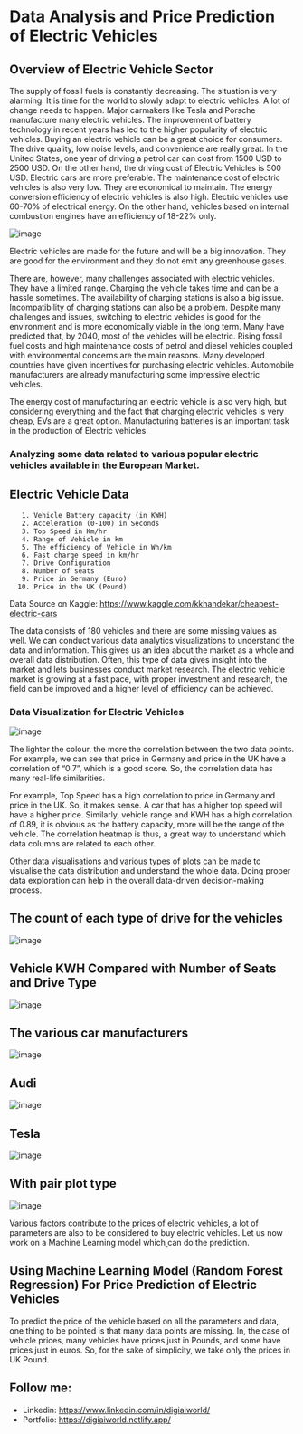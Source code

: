 # Data Analysis and Price Prediction of Electric Vehicles

## Overview of Electric Vehicle Sector

The supply of fossil fuels is constantly decreasing. The situation is very alarming. It is time for the world to slowly adapt to electric vehicles. A lot of change needs to happen. Major carmakers like Tesla and Porsche manufacture many electric vehicles. The improvement of battery technology in recent years has led to the higher popularity of electric vehicles. Buying an electric vehicle can be a great choice for consumers. The drive quality, low noise levels, and convenience are really great. In the United States, one year of driving a petrol car can cost from 1500 USD to 2500 USD. On the other hand, the driving cost of Electric Vehicles is 500 USD. Electric cars are more preferable. The maintenance cost of electric vehicles is also very low. They are economical to maintain. The energy conversion efficiency of electric vehicles is also high. Electric vehicles use 60-70% of electrical energy. On the other hand, vehicles based on internal combustion engines have an efficiency of 18-22% only.

![image](https://user-images.githubusercontent.com/43418706/236498281-01fa6647-7865-4964-9702-dc85fe3b1620.png)

Electric vehicles are made for the future and will be a big innovation. They are good for the environment and they do not emit any greenhouse gases.

There are, however, many challenges associated with electric vehicles. They have a limited range. Charging the vehicle takes time and can be a hassle sometimes. The availability of charging stations is also a big issue. Incompatibility of charging stations can also be a problem. Despite many challenges and issues, switching to electric vehicles is good for the environment and is more economically viable in the long term. Many have predicted that, by 2040, most of the vehicles will be electric. Rising fossil fuel costs and high maintenance costs of petrol and diesel vehicles coupled with environmental concerns are the main reasons. Many developed countries have given incentives for purchasing electric vehicles. Automobile manufacturers are already manufacturing some impressive electric vehicles.

The energy cost of manufacturing an electric vehicle is also very high, but considering everything and the fact that charging electric vehicles is very cheap, EVs are a great option. Manufacturing batteries is an important task in the production of Electric vehicles.

### Analyzing some data related to various popular electric vehicles available in the European Market.

## Electric Vehicle Data

       1. Vehicle Battery capacity (in KWH)
       2. Acceleration (0-100) in Seconds
       3. Top Speed in Km/hr
       4. Range of Vehicle in km
       5. The efficiency of Vehicle in Wh/km
       6. Fast charge speed in km/hr
       7. Drive Configuration
       8. Number of seats
       9. Price in Germany (Euro)
      10. Price in the UK (Pound)

Data Source on Kaggle: https://www.kaggle.com/kkhandekar/cheapest-electric-cars

The data consists of 180 vehicles and there are some missing values as well. We can conduct various data analytics visualizations to understand the data and information. This gives us an idea about the market as a whole and overall data distribution. Often, this type of data gives insight into the market and lets businesses conduct market research. The electric vehicle market is growing at a fast pace, with proper investment and research, the field can be improved and a higher level of efficiency can be achieved.

### Data Visualization for Electric Vehicles

![image](https://user-images.githubusercontent.com/43418706/236496298-4777bcbd-da59-4391-973d-b96b68dd1377.png)

The lighter the colour, the more the correlation between the two data points. For example, we can see that price in Germany and price in the UK have a correlation of “0.7”, which is a good score. So, the correlation data has many real-life similarities.

For example, Top Speed has a high correlation to price in Germany and price in the UK. So, it makes sense. A car that has a higher top speed will have a higher price. Similarly, vehicle range and KWH has a high correlation of 0.89, it is obvious as the battery capacity, more will be the range of the vehicle. The correlation heatmap is thus, a great way to understand which data columns are related to each other.

Other data visualisations and various types of plots can be made to visualise the data distribution and understand the whole data. Doing proper data exploration can help in the overall data-driven decision-making process.

## The count of each type of drive for the vehicles
![image](https://user-images.githubusercontent.com/43418706/236496705-ad417379-cd06-4c95-842f-7a59d5321d7b.png)

## Vehicle KWH Compared with Number of Seats and Drive Type
![image](https://user-images.githubusercontent.com/43418706/236497097-bc14dd4b-20b1-44de-bf4f-9b901ac28a70.png)

## The various car manufacturers
![image](https://user-images.githubusercontent.com/43418706/236497492-cc460735-af95-41c0-87a3-faac201793c2.png)

## Audi

![image](https://user-images.githubusercontent.com/43418706/236500715-b4ad2071-24cd-4ca8-b476-a140700efe6b.png)

## Tesla

![image](https://user-images.githubusercontent.com/43418706/236500749-ac54f7f2-6614-4908-b060-d69643bd38b1.png)

## With pair plot type

![image](https://user-images.githubusercontent.com/43418706/236497772-b12ba6d5-ee4e-40f5-a7bc-339ea6933ea7.png)

Various factors contribute to the prices of electric vehicles, a lot of parameters are also to be
considered to buy electric vehicles. Let us now work on a Machine Learning model which[
](https://digiaiworld.netlify.app/)
can do the prediction.

## Using Machine Learning Model (Random Forest Regression) For Price Prediction of Electric Vehicles

To predict the price of the vehicle based on all the parameters and data, one thing to
be pointed is that many data points are missing. In, the case of vehicle prices, many vehicles
have prices just in Pounds, and some have prices just in euros. So, for the sake of simplicity,
we take only the prices in UK Pound.

## Follow me: 
* Linkedin: https://www.linkedin.com/in/digiaiworld/
* Portfolio: https://digiaiworld.netlify.app/


